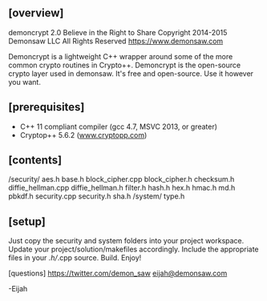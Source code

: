 [overview]
-------------------------------------------------------------------------------
demoncrypt 2.0
Believe in the Right to Share
Copyright 2014-2015 Demonsaw LLC All Rights Reserved
https://www.demonsaw.com

Demoncrypt is a lightweight C++ wrapper around some of the more common crypto routines in Crypto++.  Demoncrypt is the open-source crypto layer used in demonsaw.  It's free and open-source.  Use it however you want.

[prerequisites]
-------------------------------------------------------------------------------
* C++ 11 compliant compiler (gcc 4.7, MSVC 2013, or greater)
* Cryptop++ 5.6.2 (www.cryptopp.com)

[contents]
-------------------------------------------------------------------------------
/security/
	aes.h
	base.h
	block_cipher.cpp
	block_cipher.h
	checksum.h
	diffie_hellman.cpp
	diffie_hellman.h
	filter.h
	hash.h
	hex.h
	hmac.h
	md.h
	pbkdf.h
	security.cpp
	security.h
	sha.h
/system/
	type.h

[setup]
-------------------------------------------------------------------------------
Just copy the security and system folders into your project workspace.  Update your project/solution/makefiles accordingly.  Include the appropriate files in your *.h/*.cpp source.  Build.  Enjoy!

[questions]
https://twitter.com/demon_saw
eijah@demonsaw.com


-Eijah
